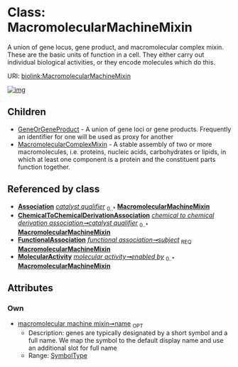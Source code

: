 
# Class: MacromolecularMachineMixin


A union of gene locus, gene product, and macromolecular complex mixin. These are the basic units of function in a cell. They either carry out individual biological activities, or they encode molecules which do this.

URI: [biolink:MacromolecularMachineMixin](https://w3id.org/biolink/vocab/MacromolecularMachineMixin)


[![img](https://yuml.me/diagram/nofunky;dir:TB/class/[MolecularActivity],[ChemicalToChemicalDerivationAssociation]++-%20catalyst%20qualifier(i)%200..*>[MacromolecularMachineMixin&#124;name:symbol_type%20%3F],[ChemicalToChemicalDerivationAssociation]++-%20catalyst%20qualifier%200..*>[MacromolecularMachineMixin],[FunctionalAssociation]++-%20subject%201..1>[MacromolecularMachineMixin],[MolecularActivity]++-%20enabled%20by%200..*>[MacromolecularMachineMixin],[MacromolecularMachineMixin]^-[MacromolecularComplexMixin],[MacromolecularMachineMixin]^-[GeneOrGeneProduct],[MacromolecularComplexMixin],[GeneOrGeneProduct],[FunctionalAssociation],[ChemicalToChemicalDerivationAssociation],[Association])](https://yuml.me/diagram/nofunky;dir:TB/class/[MolecularActivity],[ChemicalToChemicalDerivationAssociation]++-%20catalyst%20qualifier(i)%200..*>[MacromolecularMachineMixin&#124;name:symbol_type%20%3F],[ChemicalToChemicalDerivationAssociation]++-%20catalyst%20qualifier%200..*>[MacromolecularMachineMixin],[FunctionalAssociation]++-%20subject%201..1>[MacromolecularMachineMixin],[MolecularActivity]++-%20enabled%20by%200..*>[MacromolecularMachineMixin],[MacromolecularMachineMixin]^-[MacromolecularComplexMixin],[MacromolecularMachineMixin]^-[GeneOrGeneProduct],[MacromolecularComplexMixin],[GeneOrGeneProduct],[FunctionalAssociation],[ChemicalToChemicalDerivationAssociation],[Association])

## Children

 * [GeneOrGeneProduct](GeneOrGeneProduct.md) - A union of gene loci or gene products. Frequently an identifier for one will be used as proxy for another
 * [MacromolecularComplexMixin](MacromolecularComplexMixin.md) - A stable assembly of two or more macromolecules, i.e. proteins, nucleic acids, carbohydrates or lipids, in which at least one component is a protein and the constituent parts function together.

## Referenced by class

 *  **[Association](Association.md)** *[catalyst qualifier](catalyst_qualifier.md)*  <sub>0..\*</sub>  **[MacromolecularMachineMixin](MacromolecularMachineMixin.md)**
 *  **[ChemicalToChemicalDerivationAssociation](ChemicalToChemicalDerivationAssociation.md)** *[chemical to chemical derivation association➞catalyst qualifier](chemical_to_chemical_derivation_association_catalyst_qualifier.md)*  <sub>0..\*</sub>  **[MacromolecularMachineMixin](MacromolecularMachineMixin.md)**
 *  **[FunctionalAssociation](FunctionalAssociation.md)** *[functional association➞subject](functional_association_subject.md)*  <sub>REQ</sub>  **[MacromolecularMachineMixin](MacromolecularMachineMixin.md)**
 *  **[MolecularActivity](MolecularActivity.md)** *[molecular activity➞enabled by](molecular_activity_enabled_by.md)*  <sub>0..\*</sub>  **[MacromolecularMachineMixin](MacromolecularMachineMixin.md)**

## Attributes


### Own

 * [macromolecular machine mixin➞name](macromolecular_machine_mixin_name.md)  <sub>OPT</sub>
     * Description: genes are typically designated by a short symbol and a full name. We map the symbol to the default display name and use an additional slot for full name
     * Range: [SymbolType](types/SymbolType.md)
